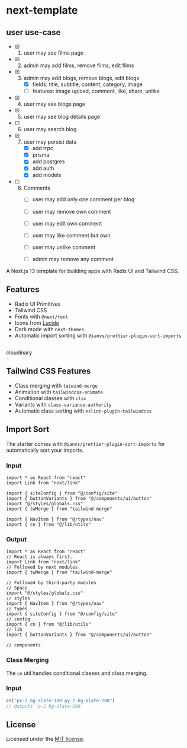 # next-template

## user use-case
 - [X] 1. user may see films page
 - [X] 2. admin may add films, remove films, edit films
 - [X] 3. admin may add blogs, remove blogs, edit blogs
        - [X] fields: title, subtitle, content, category, image
        - [ ] features: image upload, comment, like, share, unlike
 - [X] 4. user may see blogs page
 - [X] 5. user may see blog details page
 - [ ] 6. user may search blog
 - [X] 7. user may persist data
         - [X] add trpc
         - [X] prisma
         - [X] add postgres
         - [X] add auth
         - [X] add models
 - [ ] 8. Comments
         - [ ] user may add only one comment per blog
         - [ ] user may remove own comment
         - [ ] user may edit own comment
         - [ ] user may like comment but own
         - [ ] user may unlike comment
         - [ ] admin may remove any comment



A Next.js 13 template for building apps with Radix UI and Tailwind CSS.

## Features

- Radix UI Primitives
- Tailwind CSS
- Fonts with `@next/font`
- Icons from [Lucide](https://lucide.dev)
- Dark mode with `next-themes`
- Automatic import sorting with `@ianvs/prettier-plugin-sort-imports`

##
cloudinary

## Tailwind CSS Features

- Class merging with `taiwind-merge`
- Animation with `tailwindcss-animate`
- Conditional classes with `clsx`
- Variants with `class-variance-authority`
- Automatic class sorting with `eslint-plugin-tailwindcss`

## Import Sort

The starter comes with `@ianvs/prettier-plugin-sort-imports` for automatically sort your imports.

### Input

```tsx
import * as React from "react"
import Link from "next/link"

import { siteConfig } from "@/config/site"
import { buttonVariants } from "@/components/ui/button"
import "@/styles/globals.css"
import { twMerge } from "tailwind-merge"

import { NavItem } from "@/types/nav"
import { cn } from "@/lib/utils"
```

### Output

```tsx
import * as React from "react"
// React is always first.
import Link from "next/link"
// Followed by next modules.
import { twMerge } from "tailwind-merge"

// Followed by third-party modules
// Space
import "@/styles/globals.css"
// styles
import { NavItem } from "@/types/nav"
// types
import { siteConfig } from "@/config/site"
// config
import { cn } from "@/lib/utils"
// lib
import { buttonVariants } from "@/components/ui/button"

// components
```

### Class Merging

The `cn` util handles conditional classes and class merging.

### Input

```ts
cn("px-2 bg-slate-100 py-2 bg-slate-200")
// Outputs `p-2 bg-slate-200`
```

## License

Licensed under the [MIT license](https://github.com/shadcn/ui/blob/main/LICENSE.md).

